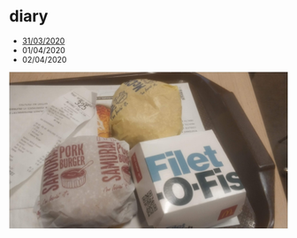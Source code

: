 # diary
- [31/03/2020](2020/03/31.md)
- 01/04/2020
- 02/04/2020

![เบอเกอร์](/IMG_20200228_172953.jpg)
